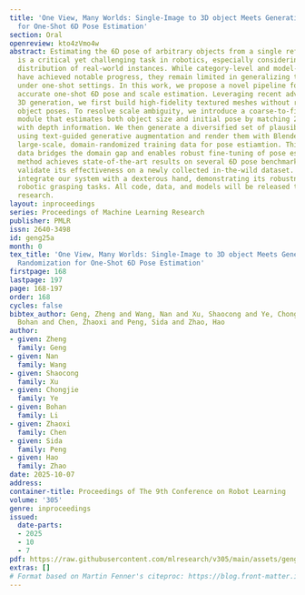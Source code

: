 ```yaml
---
title: 'One View, Many Worlds: Single-Image to 3D object Meets Generative Domain Randomization
  for One-Shot 6D Pose Estimation'
section: Oral
openreview: kto4zVmo4w
abstract: Estimating the 6D pose of arbitrary objects from a single reference image
  is a critical yet challenging task in robotics, especially considering the long-tail
  distribution of real-world instances. While category-level and model-based approaches
  have achieved notable progress, they remain limited in generalizing to unseen objects
  under one-shot settings. In this work, we propose a novel pipeline for fast and
  accurate one-shot 6D pose and scale estimation. Leveraging recent advances in single-view
  3D generation, we first build high-fidelity textured meshes without requiring known
  object poses. To resolve scale ambiguity, we introduce a coarse-to-fine alignment
  module that estimates both object size and initial pose by matching 2D-3D features
  with depth information. We then generate a diversified set of plausible 3D models
  using text-guided generative augmentation and render them with Blender to synthesize
  large-scale, domain-randomized training data for pose estiamtion. This synthetic
  data bridges the domain gap and enables robust fine-tuning of pose estimators. Our
  method achieves state-of-the-art results on several 6D pose benchmarks, and we further
  validate its effectiveness on a newly collected in-the-wild dataset. Finally, we
  integrate our system with a dexterous hand, demonstrating its robustness in real-world
  robotic grasping tasks. All code, data, and models will be released to foster future
  research.
layout: inproceedings
series: Proceedings of Machine Learning Research
publisher: PMLR
issn: 2640-3498
id: geng25a
month: 0
tex_title: 'One View, Many Worlds: Single-Image to 3D object Meets Generative Domain
  Randomization for One-Shot 6D Pose Estimation'
firstpage: 168
lastpage: 197
page: 168-197
order: 168
cycles: false
bibtex_author: Geng, Zheng and Wang, Nan and Xu, Shaocong and Ye, Chongjie and Li,
  Bohan and Chen, Zhaoxi and Peng, Sida and Zhao, Hao
author:
- given: Zheng
  family: Geng
- given: Nan
  family: Wang
- given: Shaocong
  family: Xu
- given: Chongjie
  family: Ye
- given: Bohan
  family: Li
- given: Zhaoxi
  family: Chen
- given: Sida
  family: Peng
- given: Hao
  family: Zhao
date: 2025-10-07
address:
container-title: Proceedings of The 9th Conference on Robot Learning
volume: '305'
genre: inproceedings
issued:
  date-parts:
  - 2025
  - 10
  - 7
pdf: https://raw.githubusercontent.com/mlresearch/v305/main/assets/geng25a/geng25a.pdf
extras: []
# Format based on Martin Fenner's citeproc: https://blog.front-matter.io/posts/citeproc-yaml-for-bibliographies/
---
```

